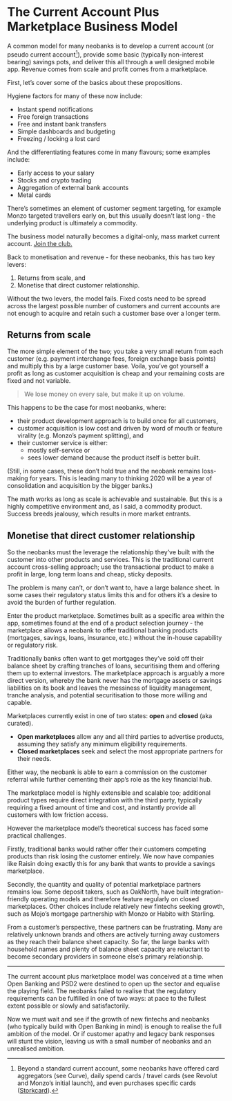 # The Current Account Plus Marketplace Business Model

A common model for many neobanks is to develop a current account (or pseudo current account[^1]), provide some basic (typically non-interest bearing) savings pots, and deliver this all through a well designed mobile app. Revenue comes from scale and profit comes from a marketplace.

First, let’s cover some of the basics about these propositions.

Hygiene factors for many of these now include:

- Instant spend notifications 
- Free foreign transactions
- Free and instant bank transfers 
- Simple dashboards and budgeting
- Freezing / locking a lost card

And the differentiating features come in many flavours; some examples include:

- Early access to your salary
- Stocks and crypto trading
- Aggregation of external bank accounts
- Metal cards

There’s sometimes an element of customer segment targeting, for example Monzo targeted travellers early on, but this usually doesn’t last long - the underlying product is ultimately a commodity.

The business model naturally becomes a digital-only, mass market current account. [Join the club.](https://www.murdo.xyz/current-account-thinking/) 

Back to monetisation and revenue - for these neobanks, this has two key levers:

1. Returns from scale, and
2. Monetise that direct customer relationship.

Without the two levers, the model fails. Fixed costs need to be spread across the largest possible number of customers and current accounts are not enough to acquire and retain such a customer base over a longer term.

## Returns from scale

The more simple element of the two; you take a very small return from each customer (e.g. payment interchange fees, foreign exchange basis points) and multiply this by a large customer base. Voila, you’ve got yourself a profit as long as customer acquisition is cheap and your remaining costs are fixed and not variable.

> We lose money on every sale, but make it up on volume.

This happens to be the case for most neobanks, where:

- their product development approach is to build once for all customers,
- customer acquisition is low cost and driven by word of mouth or feature virality (e.g. Monzo’s payment splitting), and
- their customer service is either:
	- mostly self-service or 
	- sees lower demand because the product itself is better built.

(Still, in some cases, these don’t hold true and the neobank remains loss-making for years. This is leading many to thinking 2020 will be a year of consolidation and acquisition by the bigger banks.)

The math works as long as scale is achievable and sustainable. But this is a highly competitive environment and, as I said, a commodity product. Success breeds jealousy, which results in more market entrants.

## Monetise that direct customer relationship

So the neobanks must the  leverage the relationship they’ve built with the customer into other products and services. This is the traditional current account cross-selling approach; use the transactional product to make a profit in large, long term loans and cheap, sticky deposits.

The problem is many can’t, or don’t want to, have
a large balance sheet. In some cases their regulatory status limits this and for others it’s a desire to avoid the burden of further regulation.

Enter the product marketplace. Sometimes built as a specific area within the app, sometimes found at the end of a product selection journey - the marketplace allows a neobank to offer traditional banking products (mortgages, savings, loans, insurance, etc.) without the in-house capability or regulatory risk.

Traditionally banks often want to get mortgages they’ve sold off their balance sheet by crafting tranches of loans, securitising them and offering them up to external investors. The marketplace approach is arguably a more direct version, whereby the bank never has the mortgage assets or savings liabilities on its book and leaves the messiness of liquidity management, tranche analysis, and potential securitisation to those more willing and capable.

Marketplaces currently exist in one of two states: **open** and **closed** (aka curated). 

- **Open marketplaces** allow any and all third parties to advertise products, assuming they satisfy any minimum eligibility requirements. 
- **Closed marketplaces** seek and select the most appropriate partners for their needs.

Either way, the neobank is able to earn a commission on the customer referral while further cementing their app’s role as the key financial hub. 

The marketplace model is highly extensible and scalable too; additional product types require direct integration with the third party, typically requiring a fixed amount of time and cost, and instantly provide all customers with low friction access.

However the marketplace model’s theoretical success has faced some practical challenges.

Firstly, traditional banks would rather offer their customers competing products than risk losing the customer entirely. We now have companies like Raisin doing exactly this for any bank that wants to provide a savings marketplace.

Secondly, the quantity and quality of potential marketplace partners remains low. Some deposit takers, such as OakNorth, have built integration-friendly operating models and therefore feature regularly on closed marketplaces. Other choices include relatively new fintechs seeking growth, such as Mojo’s mortgage partnership with Monzo or Habito with Starling.

From a customer’s perspective, these partners can be frustrating. Many are relatively unknown brands and others are actively turning away customers as they reach their balance sheet capacity. So far, the large banks with household names and plenty of balance sheet capacity are reluctant to become secondary providers in someone else’s primary relationship.

---

The current account plus marketplace model was conceived at a time when Open Banking and PSD2 were destined to open up the sector and equalise the playing field. The neobanks failed to realise that the regulatory requirements can be fulfilled in one of two ways: at pace to the fullest extent possible or slowly and satisfactorily. 

Now we must wait and see if the growth of new fintechs and neobanks (who typically build with Open Banking in mind) is enough to realise the full ambition of the model. Or if customer apathy and legacy bank responses will stunt the vision, leaving us with a small number of neobanks and an unrealised ambition.

[^1]: Beyond a standard current account, some neobanks have offered card aggregators (see Curve), daily spend cards / travel cards (see Revolut and Monzo’s initial launch), and even purchases specific cards ([Storkcard](https://www.storkcard.com/)).